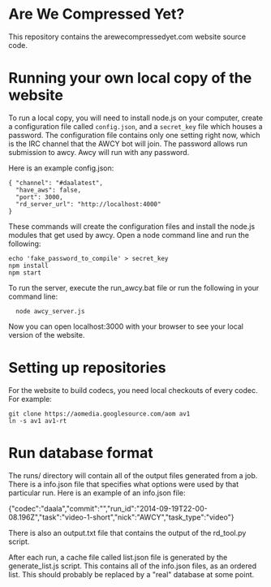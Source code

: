 Are We Compressed Yet?
====
This repository contains the arewecompressedyet.com website source code.

Running your own local copy of the website
===
To run a local copy, you will need to install node.js on your computer, create a configuration
file called `config.json`, and a `secret_key` file which houses a password. The configuration
file contains only one setting right now, which is the IRC channel that the AWCY bot will join. The
password allows run submission to awcy. Awcy will run with any password.

Here is an example config.json:

```
{ "channel": "#daalatest",
  "have_aws": false,
  "port": 3000,
  "rd_server_url": "http://localhost:4000"
}
```

These commands will create the configuration files and install the node.js modules that get used by
awcy. Open a node command line and run the following:

```
echo 'fake_password_to_compile' > secret_key
npm install
npm start
```

To run the server, execute the run_awcy.bat file
or run the following in your command line:
```
  node awcy_server.js
```
Now you can open localhost:3000 with your browser to see your local version of the website.

Setting up repositories
===
For the website to build codecs, you need local checkouts of every codec. For example:
```
git clone https://aomedia.googlesource.com/aom av1
ln -s av1 av1-rt
```

Run database format
===
The runs/ directory will contain all of the output files generated from a job. There is a info.json file that specifies what options were used by that particular run. Here is an example of an info.json file:

  {"codec":"daala","commit":"","run_id":"2014-09-19T22-00-08.196Z","task":"video-1-short","nick":"AWCY","task_type":"video"}

There is also an output.txt file that contains the output of the rd_tool.py script.

After each run, a cache file called list.json file is generated by the generate_list.js script. This contains all of the info.json files, as an ordered list. This should probably be replaced by a "real" database at some point.
